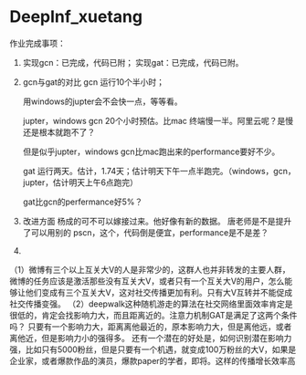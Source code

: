 # DeepInf_xuetang

作业完成事项：
1. 实现gcn：已完成，代码已附；
   实现gat：已完成，代码已附。
2. gcn与gat的对比
   gcn 运行10个半小时；
   
   用windows的jupter会不会快一点，等等看。
   
   jupter，windows gcn 20个小时预估。比mac 终端慢一半。阿里云呢？是慢还是根本就跑不了？
   
   但是似乎jupter，windows gcn比mac跑出来的performance要好不少。
   
   
   
   gat 运行两天。估计，1.74天；估计明天下午一点半跑完。（windows，gcn，jupter，估计明天上午6点跑完）
   
   gat比gcn的perfermance好5%？

3. 改进方面
   杨成的可不可以嫁接过来。他好像有新的数据。
   唐老师是不是提升了可以用别的
   pscn，这个，代码倒是便宜，performance是不是差？

4. 
（1）微博有三个以上互关大V的人是非常少的，这群人也并非转发的主要人群，微博的任务应该是激活那些没有互关大V，或者只有一个互关大V的用户，怎么能够让他们变成有三个互关大V，这对社交传播更加有利。只有大V互转并不能促成社交传播变强。
（2）deepwalk这种随机游走的算法在社交网络里面效率肯定是很低的，肯定会找影响力大，而且距离近的。注意力机制GAT是满足了这两个条件吗？
只要有一个影响力大，距离离他最近的，原本影响力大，但是离他远，或者离他近，但是影响力小的强得多。
还有一个潜在的好处是，如何识别潜在影响力强，比如只有5000粉丝，但是只要有一个机遇，就变成100万粉丝的大V，如果是企业家，或者爆款作品的演员，爆款paper的学者，即将。这样的传播增长效率高
